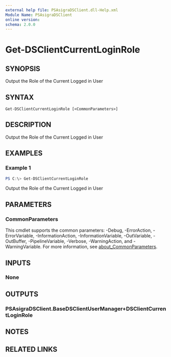 ```yaml
---
external help file: PSAsigraDSClient.dll-Help.xml
Module Name: PSAsigraDSClient
online version:
schema: 2.0.0
---
```


# Get-DSClientCurrentLoginRole

## SYNOPSIS
Output the Role of the Current Logged in User

## SYNTAX

```
Get-DSClientCurrentLoginRole [<CommonParameters>]
```

## DESCRIPTION
Output the Role of the Current Logged in User

## EXAMPLES

### Example 1
```powershell
PS C:\> Get-DSClientCurrentLoginRole
```

Output the Role of the Current Logged in User

## PARAMETERS

### CommonParameters
This cmdlet supports the common parameters: -Debug, -ErrorAction, -ErrorVariable, -InformationAction, -InformationVariable, -OutVariable, -OutBuffer, -PipelineVariable, -Verbose, -WarningAction, and -WarningVariable. For more information, see [about_CommonParameters](http://go.microsoft.com/fwlink/?LinkID=113216).

## INPUTS

### None

## OUTPUTS

### PSAsigraDSClient.BaseDSClientUserManager+DSClientCurrentLoginRole

## NOTES

## RELATED LINKS
